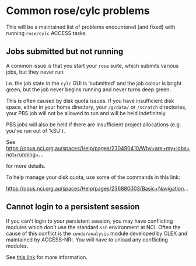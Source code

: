 # Common rose/cylc problems

This will be a maintained list of problems encountered (and fixed) with running `rose/cylc` ACCESS tasks.

## Jobs submitted but not running

A common issue is that you start your `rose` suite, which submits various jobs, but they never run.

i.e. the job state in the `cylc` GUI is 'submitted' and the job colour is bright green, but the job never begins running and never turns deep green.

This is often caused by disk quota issues. If you have insufficient disk space, either in your home directory, your `/g/data/` or `/scratch` directories, your PBS job will not be allowed to run and will be held indefinitely.

PBS jobs will also be held if there are insufficient project allocations (e.g. you've run out of 'kSU').

See https://opus.nci.org.au/spaces/Help/pages/230490410/Why+are+my+jobs+not+running+...

for more details.

To help manage your disk quota, use some of the commands in this link:

https://opus.nci.org.au/spaces/Help/pages/236880003/Basic+Navigation...

## Cannot login to a persistent session

If you can't login to your persistent session, you may have conflicting modules which don't use the standard `ssh` environment at NCI. Often the cause of this conflict is the `conda/analysis` module developed by CLEX and maintained by ACCESS-NRI.  You will have to unload any conflicting modules.

See [this link](../mosrs/mosrs-intro.md#persistent-sessions) for more information.

